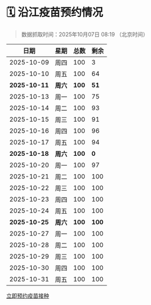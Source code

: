 # 🗓️ 沿江疫苗预约情况

> 数据抓取时间：2025年10月07日 08:19 （北京时间）

| 日期 | 星期 | 总数 | 剩余 |
|------|------|------|------|
| 2025-10-09 | 周四 | 100 | 3 |
| 2025-10-10 | 周五 | 100 | 64 |
| **2025-10-11** | **周六** | **100** | **51** |
| 2025-10-13 | 周一 | 100 | 75 |
| 2025-10-14 | 周二 | 100 | 93 |
| 2025-10-15 | 周三 | 100 | 91 |
| 2025-10-16 | 周四 | 100 | 96 |
| 2025-10-17 | 周五 | 100 | 94 |
| **2025-10-18** | **周六** | **100** | **0** |
| 2025-10-20 | 周一 | 100 | 97 |
| 2025-10-21 | 周二 | 100 | 100 |
| 2025-10-22 | 周三 | 100 | 100 |
| 2025-10-23 | 周四 | 100 | 100 |
| 2025-10-24 | 周五 | 100 | 100 |
| **2025-10-25** | **周六** | **100** | **100** |
| 2025-10-27 | 周一 | 100 | 100 |
| 2025-10-28 | 周二 | 100 | 100 |
| 2025-10-29 | 周三 | 100 | 100 |
| 2025-10-30 | 周四 | 100 | 100 |
| 2025-10-31 | 周五 | 100 | 100 |


<div class="button-container">
<a class="btn" href="http://yfzweb.ishequ.net/#/login" target="_blank">立即预约疫苗接种</a>
</div>

